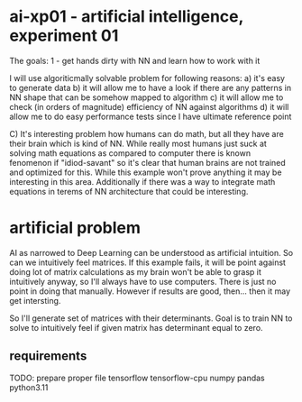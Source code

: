 # ai-xp01 - artificial intelligence, experiment 01
The goals:
1 - get hands dirty with NN and learn how to work with it

I will use algoriticmally solvable problem for following reasons:
a) it's easy to generate data
b) it will allow me to have a look if there are any patterns in NN shape that can be somehow mapped to algorithm
c) it will allow me to check (in orders of magnitude) efficiency of NN against algorithms
d) it will allow me to do easy performance tests since I have ultimate reference point

C) It's interesting problem how humans can do math, but all they have are their brain which is kind of NN. While really most humans just suck at solving math equations as compared to computer there is known fenomenon if "idiod-savant" so it's clear that human brains are not trained and optimized for this. While this example won't prove anything it may be interesting in this area. Additionally if there was a way to integrate math equations in terems of NN architecture that could be interesting.

# artificial problem
AI as narrowed to Deep Learning can be understood as artificial intuition. So can we intuitively feel matrices. If this example fails, it will be point against doing lot of matrix calculations as my brain won't be able to grasp it intuitively anyway, so I'll always have to use computers. There is just no point in doing that manually. However if results are good, then... then it may get intersting.

So I'll generate set of matrices with their determinants. Goal is to train NN to solve to intuitively feel if given matrix has determinant equal to zero.


## requirements
TODO: prepare proper file
tensorflow
tensorflow-cpu
numpy
pandas
python3.11
